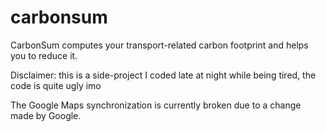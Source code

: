 # carbonsum
CarbonSum computes your transport-related carbon footprint and helps you to reduce it.

Disclaimer: this is a side-project I coded late at night while being tired, the code is quite ugly imo

The Google Maps synchronization is currently broken due to a change made by Google.
